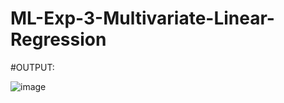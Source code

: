 # ML-Exp-3-Multivariate-Linear-Regression
#OUTPUT:

![image](https://user-images.githubusercontent.com/70479123/161591638-56da3ea3-174b-48bc-a147-d10ad1ae65ff.png)
